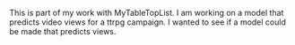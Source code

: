 This is part of my work with MyTableTopList. I am working on a model that predicts video views for a ttrpg campaign. I wanted to see if a model could be made that predicts views.
